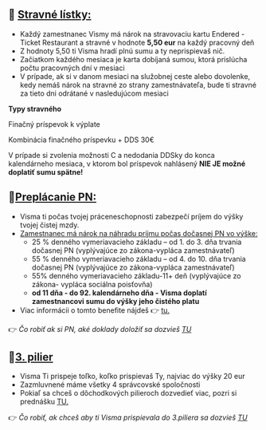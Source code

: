 ## 🥪 <u><strong>Stravné lístky:</strong></u>

-   Každý zamestnanec Vismy má nárok na stravovaciu kartu Endered -Ticket Restaurant a stravné v hodnote **5,50 eur** na každý pracovný deň
-   Z hodnoty 5,50 ti Visma hradí plnú sumu a ty neprispievaš nič.
-   Začiatkom každého mesiaca je karta dobíjaná sumou, ktorá prislúcha počtu pracovných dní v mesiaci
-   V prípade, ak si v danom mesiaci na služobnej ceste alebo dovolenke, kedy nemáš nárok na stravné zo strany zamestnávateľa, bude ti stravné za tieto dni odrátané v nasledujúcom mesiaci

**Typy stravného**

Finačný príspevok k výplate

Kombinácia finačného príspevku + DDS 30€

V prípade si zvolenia možnosti C a nedodania DDSky do konca kalendárneho mesiaca, v ktorom bol príspevok nahlásený **NIE JE možné doplatiť sumu spätne!**

## 🤒<u><strong>Preplácanie PN:</strong></u>

-   Visma ti počas tvojej práceneschopnosti zabezpečí príjem do výšky tvojej čistej mzdy.
-   <u>Zamestnanec má nárok na náhradu príjmu počas dočasnej PN vo výške:</u>
    -   25 % denného vymeriavacieho základu – od 1. do 3. dňa trvania dočasnej PN (vyplývajúce zo zákona-vypláca zamestnávateľ)
    -   55 % denného vymeriavacieho základu – od 4. do 10. dňa trvania dočasnej PN (vyplývajúce zo zákona-vypláca zamestnávateľ)
    -   55% denného vymeriavacieho základu-11+ deň (vyplývajúce zo zákona- vypláca sociálna poisťovňa)
    -   **od 11 dňa - do 92. kalendárneho dňa - Visma doplatí zamestnancovi sumu do výšky jeho čistého platu**
-   Viac informácii o tomto benefite nájdeš 👉 [tu.](https://docs.google.com/presentation/d/16cyptlIPnC0O1Cj2ZarzOXE2F3j_FJkOnTf7R7bZ9Nc/edit#slide=id.gc0abee006e_0_614)

👉 _Čo robiť ak si PN, aké doklady doložiť sa dozvieš [TU](chrome-extension://pcmpcfapbekmbjjkdalcgopdkipoggdi/pages/1h43hlt5l5metqsbqt/SomPn/1hf49ol15146a0a933/edit?locale=sk)_

## 👴<u><strong>3. pilier</strong></u>

-   Visma Ti prispeje toľko, koľko prispievaš Ty, najviac do výšky 20 eur
-   Zazmluvnené máme všetky 4 správcovské spoločnosti
-   Pokiaľ sa chceš o dôchodkových pilieroch dozvedieť viac, pozri si prednášku [TU.](https://drive.google.com/drive/u/0/folders/1eXYMJKHtbyiyuJK9UwgLr-bZEEUq6rxq)

👉 _Čo robiť, ak chceš aby ti Visma prispievala do 3.piliera sa dozvieš [TU](chrome-extension://pcmpcfapbekmbjjkdalcgopdkipoggdi/pages/1h43hlt5l5metqsbqt/MmzujemoDDS/1hf49c31be0bq54end?locale=sk&q=DDS)_